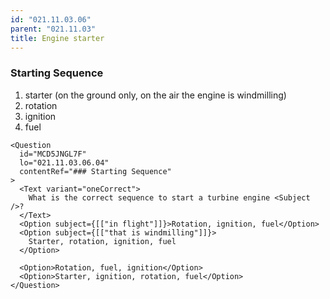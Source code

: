 ```yaml
---
id: "021.11.03.06"
parent: "021.11.03"
title: Engine starter
---
```


### Starting Sequence

1.  starter (on the ground only, on the air the engine is windmilling)
2.  rotation
3.  ignition
4.  fuel

```tsx
<Question
  id="MCD5JNGL7F"
  lo="021.11.03.06.04"
  contentRef="### Starting Sequence"
>
  <Text variant="oneCorrect">
    What is the correct sequence to start a turbine engine <Subject />?
  </Text>
  <Option subject={[["in flight"]]}>Rotation, ignition, fuel</Option>
  <Option subject={[["that is windmilling"]]}>
    Starter, rotation, ignition, fuel
  </Option>

  <Option>Rotation, fuel, ignition</Option>
  <Option>Starter, ignition, rotation, fuel</Option>
</Question>
```
